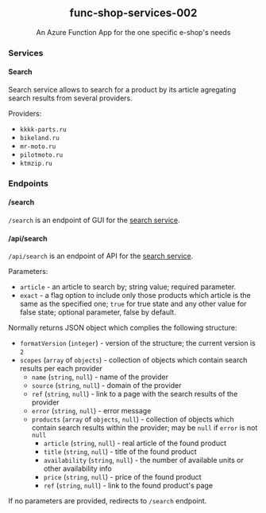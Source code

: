 <div align="center">
  <h2 align="center">func-shop-services-002</h2>
  <p align="center">An Azure Function App for the one specific e-shop's needs</p>
</div>

### Services

#### Search

Search service allows to search for a product by its article agregating search results from several providers.

Providers:
* `kkkk-parts.ru`
* `bikeland.ru`
* `mr-moto.ru`
* `pilotmoto.ru`
* `ktmzip.ru`

### Endpoints

#### /search

`/search` is an endpoint of GUI for the [search service](#search).

#### /api/search

`/api/search` is an endpoint of API for the [search service](#search).

Parameters:
* `article` - an article to search by; string value; required parameter.
* `exact` - a flag option to include only those products which article is the same as the specified one; `true` for true state and any other value for false state; optional parameter, false by default.

Normally returns JSON object which complies the following structure:
* `formatVersion` (`integer`) - version of the structure; the current version is `2`
* `scopes` (`array` of `objects`) - collection of objects which contain search results per each provider
  * `name` (`string`, `null`) - name of the provider
  * `source` (`string`, `null`) - domain of the provider
  * `ref` (`string`, `null`) - link to a page with the search results of the provider
  * `error` (`string`, `null`) - error message
  * `products` (`array` of `objects`, `null`) - collection of objects which contain search results within the provider; may be `null` if `error` is not `null`
    * `article` (`string`, `null`) - real article of the found product
    * `title` (`string`, `null`) - title of the found product
    * `availability` (`string`, `null`) - the number of available units or other availability info
    * `price` (`string`, `null`) - price of the found product
    * `ref` (`string`, `null`) - link to the found product's page

If no parameters are provided, redirects to `/search` endpoint.
